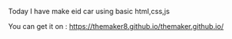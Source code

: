 Today I have make eid car using basic html,css,js

You can get it on : https://themaker8.github.io/themaker.github.io/
